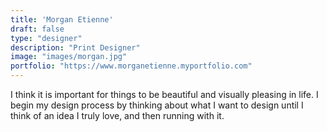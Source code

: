 ```yaml
---
title: 'Morgan Etienne'
draft: false
type: "designer"
description: "Print Designer"
image: "images/morgan.jpg"
portfolio: "https://www.morganetienne.myportfolio.com"
---
```

I think it is important for things to be beautiful and visually pleasing in life. I begin my design process by thinking about what I want to design until I think of an idea I truly love, and then running with it.

